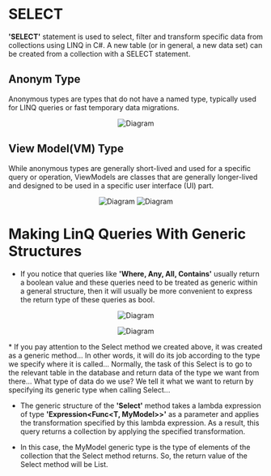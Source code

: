 # SELECT 

<p>
    
<b>'SELECT'</b> statement is used to select, filter and transform specific data from collections using LINQ in C#. A new table (or in general, a new data set) can be created from a collection with a SELECT statement.
</p>

<h2> Anonym Type  </h2>

<p>
    Anonymous types are types that do not have a named type, typically used for LINQ queries or fast temporary data migrations.
</p>


<p align="center">
  <img src="https://github.com/sercan96/ArhitectureStructure_LINQ/assets/38535473/aab66dbe-6dda-44fb-8eba-2b62a910820d" alt="Diagram">
</p>


<h2> View Model(VM) Type  </h2>

<p>
    While anonymous types are generally short-lived and used for a specific query or operation, ViewModels are classes that are generally longer-lived and designed to be used in a specific user interface (UI) part.
</p>


<p align="center">
  <img src="https://github.com/sercan96/ArhitectureStructure_LINQ/assets/38535473/7f5ee007-56af-4f78-aba1-b92fafad1d04" alt="Diagram">
  <img src="https://github.com/sercan96/ArhitectureStructure_LINQ/assets/38535473/2179c3ad-345e-489f-8420-030fa4764c35" alt="Diagram">
</p>

# Making LinQ Queries With Generic Structures

* If you notice that queries like <b>'Where, Any, All, Contains'</b> usually return a boolean value and these queries need to be treated as generic within a general structure, then it will usually be more convenient to express the return type of these queries as bool.
  
<p align="center">
  <img src="https://github.com/sercan96/ArhitectureStructure_LINQ/assets/38535473/8fdb576a-ee3d-45cd-843c-4e2e4cac1f09" alt="Diagram">
</p>


<p align="center">
  <img src="https://github.com/sercan96/ArhitectureStructure_LINQ/assets/38535473/fe3ee131-ecfe-41f8-9a32-3c8933fb802c" alt="Diagram">
</p>
* If you pay attention to the Select method we created above, it was created as a generic method... In other words, it will do its job according to the type we specify where it is called... Normally, the task of this Select is to go to the relevant table in the database and return data of the type we want from there... What type of data do we use? We tell it what we want to return by specifying its generic type when calling Select...

* The generic structure of the <b>'Select'</b> method takes a lambda expression of type <b>'Expression<Func<T, MyModel>>'</b> as a parameter and applies the transformation specified by this lambda expression. As a result, this query returns a collection by applying the specified transformation.

* In this case, the MyModel generic type is the type of elements of the collection that the Select method returns. So, the return value of the Select method will be List<MyModel>.
